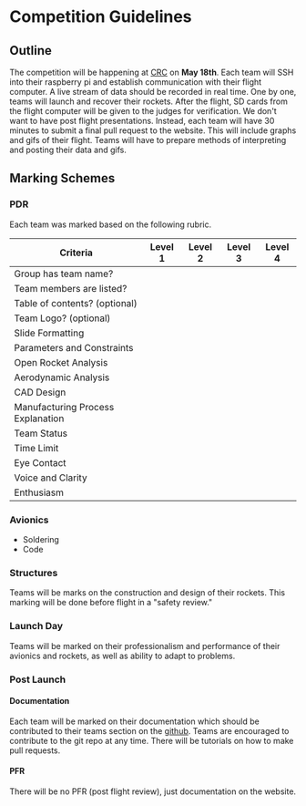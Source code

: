 # Competition Guidelines

## Outline
The competition will be happening at [CRC] on **May 18th**. Each team will SSH into their raspberry pi and establish communication with their flight computer. A live stream of data should be recorded in real time. One by one, teams will launch and recover their rockets. After the flight, SD cards from the flight computer will be given to the judges for verification. We don't want to have post flight presentations. Instead, each team will have 30 minutes to submit a final pull request to the website. This will include graphs and gifs of their flight. Teams will have to prepare methods of interpreting and posting their data and gifs.

[CRC]: https://cambridgerocketclub.ca/


## Marking Schemes
### PDR
Each team was marked based on the following rubric.

| Criteria                          | Level 1 | Level 2 | Level 3 | Level 4 |
|-----------------------------------|---------|---------|---------|---------|
| Group has team name?              |         |         |         |         |
| Team members are listed?          |         |         |         |         |
| Table of contents? (optional)     |         |         |         |         |
| Team Logo? (optional)             |         |         |         |         |
| Slide Formatting                  |         |         |         |         |
| Parameters and Constraints        |         |         |         |         |
| Open Rocket Analysis              |         |         |         |         |
| Aerodynamic Analysis              |         |         |         |         |
| CAD Design                        |         |         |         |         |
| Manufacturing Process Explanation |         |         |         |         |
| Team Status                       |         |         |         |         |
| Time Limit                        |         |         |         |         |
| Eye Contact                       |         |         |         |         |
| Voice and Clarity                 |         |         |         |         |
| Enthusiasm                        |         |         |         |         |

### Avionics
- Soldering
- Code

### Structures
Teams will be marks on the construction and design of their rockets. This marking will be done before flight in a "safety review."

### Launch Day
Teams will be marked on their professionalism and performance of their avionics and rockets, as well as ability to adapt to problems. 

### Post Launch
#### Documentation
Each team will be marked on their documentation which should be contributed to their teams section on the [github]. Teams are encouraged to contribute to the git repo at any time. There will be tutorials on how to make pull requests.

[github]: https://github.com/zeulewan/marswebsite

#### PFR
There will be no PFR (post flight review), just documentation on the website.